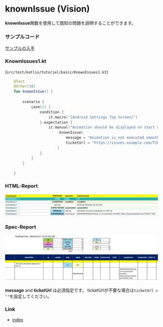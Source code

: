 # knownIssue (Vision)

**knownIssue**関数を使用して既知の問題を説明することができます。

### サンプルコード

[サンプルの入手](../../../getting_samples_ja.md)

### KnownIssues1.kt

(`src/test/kotlin/tutorial/basic/KnownIssues1.kt`)

```kotlin
    @Test
    @Order(10)
    fun knownIssue() {

        scenario {
            case(1) {
                condition {
                    it.macro("[Android Settings Top Screen]")
                }.expectation {
                    it.manual("Animation should be displayed on start up.")
                        .knownIssue(
                            message = "Animation is not executed smoothly.",
                            ticketUrl = "https://issues.example.com/TICKET-1234"
                        )
                }
            }
        }

    }
```

### HTML-Report

![](_images/known_issue_html_report.png)

### Spec-Report

![](_images/known_issue_speec_report.png)

**message** and **ticketUrl** は必須指定です。 ticketUrlが不要な場合は`ticketUrl = ""`を設定してください。

### Link

- [index](../../../../index_ja.md)
